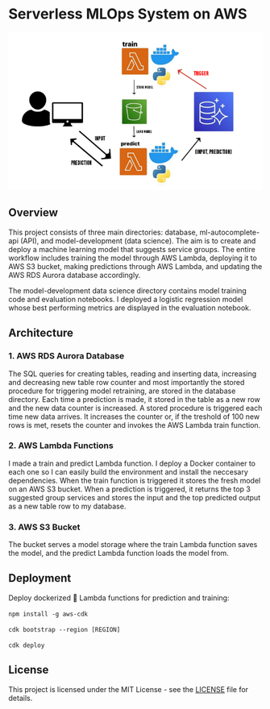 # Serverless MLOps System on AWS

![Architecture](architecture.png)

## Overview

This project consists of three main directories: database, ml-autocomplete-api (API), and model-development (data science). The aim is to create and deploy a machine learning model that suggests service groups. The entire workflow includes training the model through AWS Lambda, deploying it to AWS S3 bucket, making predictions through AWS Lambda, and updating the AWS RDS Aurora database accordingly.

The model-development data science directory contains model training code and evaluation notebooks. I deployed a logistic regression model whose best performing metrics are displayed in the evaluation notebook.

## Architecture

### 1. AWS RDS Aurora Database

The SQL queries for creating tables, reading and inserting data, increasing and decreasing new table row counter and most importantly the stored procedure for triggering model retraining, are stored in the database directory. Each time a prediction is made, it stored in the table as a new row and the new data counter is increased. A stored procedure is triggered each time new data arrives. It increases the counter or, if the treshold of 100 new rows is met, resets the counter and invokes the AWS Lambda train function.

### 2. AWS Lambda Functions

I made a train and predict Lambda function. I deploy a Docker container to each one so I can easily build the environment and install the neccesary dependencies. When the train function is triggered it stores the fresh model on an AWS S3 bucket. When a prediction is triggered, it returns the top 3 suggested group services and stores the input and the top predicted output as a new table row to my database.

### 3. AWS S3 Bucket

The bucket serves a model storage where the train Lambda function saves the model, and the predict Lambda function loads the model from.

## Deployment
Deploy dockerized :whale: Lambda functions for prediction and training:

```npm install -g aws-cdk```

```cdk bootstrap --region [REGION]```

```cdk deploy```

## License

This project is licensed under the MIT License - see the [LICENSE](LICENSE) file for details.
